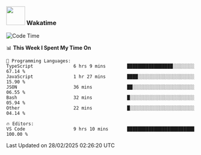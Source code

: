 ### <img src="https://media.giphy.com/media/VgCDAzcKvsR6OM0uWg/giphy.gif" width="50"> Wakatime

  <!--START_SECTION:waka-->
![Code Time](http://img.shields.io/badge/Code%20Time-1%2C505%20hrs%2020%20mins-blue)

📊 **This Week I Spent My Time On** 

```text
💬 Programming Languages: 
TypeScript               6 hrs 9 mins        █████████████████░░░░░░░░   67.14 % 
JavaScript               1 hr 27 mins        ████░░░░░░░░░░░░░░░░░░░░░   15.90 % 
JSON                     36 mins             ██░░░░░░░░░░░░░░░░░░░░░░░   06.55 % 
Bash                     32 mins             █░░░░░░░░░░░░░░░░░░░░░░░░   05.94 % 
Other                    22 mins             █░░░░░░░░░░░░░░░░░░░░░░░░   04.14 % 

🔥 Editors: 
VS Code                  9 hrs 10 mins       █████████████████████████   100.00 % 
```


 Last Updated on 28/02/2025 02:26:20 UTC
<!--END_SECTION:waka-->
